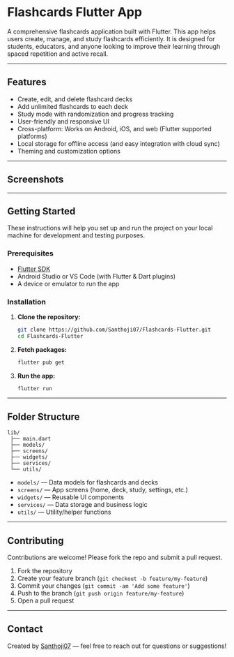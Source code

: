 # Flashcards Flutter App

A comprehensive flashcards application built with Flutter. This app helps users create, manage, and study flashcards efficiently. It is designed for students, educators, and anyone looking to improve their learning through spaced repetition and active recall.

---

## Features

- Create, edit, and delete flashcard decks
- Add unlimited flashcards to each deck
- Study mode with randomization and progress tracking
- User-friendly and responsive UI
- Cross-platform: Works on Android, iOS, and web (Flutter supported platforms)
- Local storage for offline access (and easy integration with cloud sync)
- Theming and customization options

---

## Screenshots

<!-- Add screenshots of your app here -->
<!-- Example: -->
<!-- ![Home Screen](screenshots/home.png) -->
<!-- ![Deck Screen](screenshots/deck.png) -->

---

## Getting Started

These instructions will help you set up and run the project on your local machine for development and testing purposes.

### Prerequisites

- [Flutter SDK](https://flutter.dev/docs/get-started/install)
- Android Studio or VS Code (with Flutter & Dart plugins)
- A device or emulator to run the app

### Installation

1. **Clone the repository:**
   ```bash
   git clone https://github.com/Santhoji07/Flashcards-Flutter.git
   cd Flashcards-Flutter
   ```

2. **Fetch packages:**
   ```bash
   flutter pub get
   ```

3. **Run the app:**
   ```bash
   flutter run
   ```

---

## Folder Structure

```
lib/
 ├── main.dart
 ├── models/
 ├── screens/
 ├── widgets/
 ├── services/
 └── utils/
```

- `models/` — Data models for flashcards and decks
- `screens/` — App screens (home, deck, study, settings, etc.)
- `widgets/` — Reusable UI components
- `services/` — Data storage and business logic
- `utils/` — Utility/helper functions

---

## Contributing

Contributions are welcome! Please fork the repo and submit a pull request.

1. Fork the repository
2. Create your feature branch (`git checkout -b feature/my-feature`)
3. Commit your changes (`git commit -am 'Add some feature'`)
4. Push to the branch (`git push origin feature/my-feature`)
5. Open a pull request

---

## Contact

Created by [Santhoji07](https://github.com/Santhoji07) — feel free to reach out for questions or suggestions!

